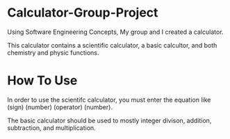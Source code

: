 # Calculator-Group-Project
Using Software Engineering Concepts, My group and I created a calculator.

This calculator contains a scientific calculator, a basic calcultor, and both chemistry and physic functions.


# How To Use

In order to use the scientifc calculator, you must enter the equation like (sign) (number) (operator) (number).

The basic calculator should be used to mostly integer divison, addition, subtraction, and multiplication. 
